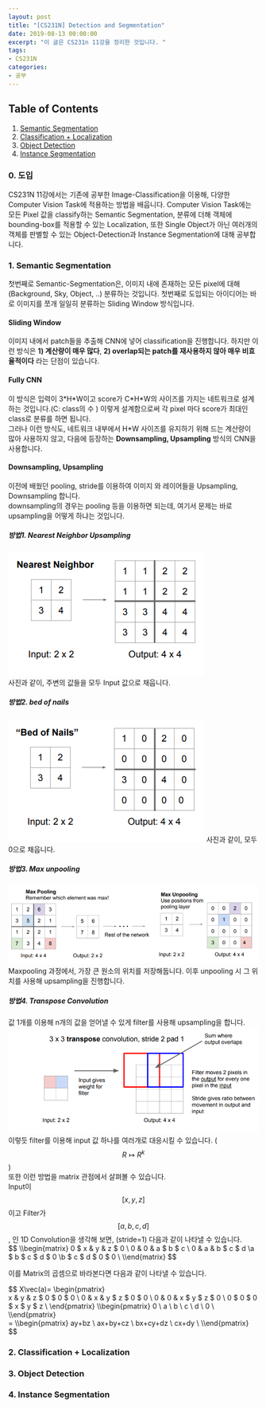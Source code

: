 ```yaml
---
layout: post
title: "[CS231N] Detection and Segmentation"
date: 2019-08-13 00:00:00
excerpt: "이 글은 CS231n 11강을 정리한 것입니다. "  
tags:
- CS231N
categories:
- 공부
---
```

## Table of Contents
1. [Semantic Segmentation](#semantic)
2. [Classification + Localization](#classf)
3. [Object Detection](#obj)
4. [Instance Segmentation](#inst)

### 0. 도입  
CS231N 11강에서는 기존에 공부한 Image-Classification을 이용해, 다양한 Computer Vision Task에 적용하는 방법을 배웁니다. Computer Vision Task에는 모든 Pixel 값을 classify하는 Semantic Segmentation, 분류에 더해 객체에 bounding-box를 적용할 수 있는 Localization, 또한 Single Object가 아닌 여러개의 객체를 판별할 수 있는 Object-Detection과 Instance Segmentation에 대해 공부합니다.  
  
  
### 1. Semantic Segmentation<a name="semantic"></a>
첫번째로 Semantic-Segmentation은, 이미지 내에 존재하는 모든 pixel에 대해 (Background, Sky, Object, ..) 분류하는 것입니다. 첫번째로 도입되는 아이디어는 바로 이미지를 쪼개 일일히 분류하는 Sliding Window 방식입니다.  
#### Sliding Window
  
이미지 내에서 patch들을 추출해 CNN에 넣어 classification을 진행합니다. 하지만 이런 방식은 **1) 계산량이 매우 많다**, **2) overlap되는 patch를 재사용하지 않아 매우 비효율적이다** 라는 단점이 있습니다.  
  
#### Fully CNN    
  
이 방식은 입력이 3\*H\*W이고 score가 C\*H\*W의 사이즈를 가지는 네트워크로 설계하는 것입니다.(C: class의 수 ) 이렇게 설계함으로써 각 pixel 마다 score가 최대인 class로 분류를 하면 됩니다.  
그러나 이런 방식도, 네트워크 내부에서 H\*W 사이즈를 유지하기 위해 드는 계산량이 많아 사용하지 않고, 다음에 등장하는 **Downsampling, Upsampling** 방식의 CNN을 사용합니다.  
  
#### Downsampling, Upsampling
  이전에 배웠던 pooling, stride를 이용하여 이미지 와 레이어들을 Upsampling, Downsampling 합니다.   
downsampling의 경우는 pooling 등을 이용하면 되는데, 여기서 문제는 바로 upsampling을 어떻게 하냐는 것입니다.  
  
##### 방법1. Nearest Neighbor Upsampling
![nn](https://github.com/dghg/dghg.github.io/raw/master/_posts/img/10-seg.PNG)  
사진과 같이, 주변의 값들을 모두 Input 값으로 채웁니다.
  
##### 방법2. bed of nails
![bon](https://github.com/dghg/dghg.github.io/raw/master/_posts/img/11-seg.PNG)
사진과 같이, 모두 0으로 채웁니다.
  
##### 방법3. Max unpooling
![max](https://github.com/dghg/dghg.github.io/raw/master/_posts/img/12-seg.PNG)
Maxpooling 과정에서, 가장 큰 원소의 위치를 저장해둡니다. 이후 unpooling 시 그 위치를 사용해 upsampling을 진행합니다.

##### 방법4. Transpose Convolution
값 1개를 이용해 n개의 값을 얻어낼 수 있게 filter를 사용해  upsampling을 합니다.  
![trans](https://github.com/dghg/dghg.github.io/raw/master/_posts/img/13-seg.PNG)
이렇듯 filter를 이용해 input 값 하나를 여러개로 대응시킬 수 있습니다. ( $$ R \mapsto R^k $$)  
또한 이런 방법을 matrix 관점에서 살펴볼 수 있습니다.  
Input이 $$ [x, y, z] $$ 이고 Filter가 $$ [a, b, c, d] $$,  인 1D Convolution을 생각해 보면, (stride=1) 다음과 같이 나타낼 수 있습니다.  
$$ \\\begin{matrix} 0 $ x & y & z $ 0 \\ 0 & 0 & a $ b $ c \\ 0 & a & b $ c $ d \\a $ b $ c $ d $ 0 \\b $ c $ d $ 0 $ 0 \\ \\\end{matrix} $$  
  
이를 Matrix의 곱셈으로 바라본다면 다음과 같이 나타낼 수 있습니다.

$$
X\vec(a)=
    \begin{pmatrix}  
    x & y & z $ 0 $ 0 $ 0 \\ 
    0 & x & y $ z $ 0 $ 0 \\ 
    0 & 0 & x $ y $ z $ 0 \\ 
    0 $ 0 $ 0 $ x $ y $ z \\
    \end{pmatrix}
    \\\begin{pmatrix}
    0 \\ 
    a \\ 
    b \\ 
    c \\
    d \\
    0 \\
    \\\end{pmatrix}  
    =
    \\\begin{pmatrix}
    ay+bz \\ 
    ax+by+cz \\ 
    bx+cy+dz \\ 
    cx+dy \\
    \\\end{pmatrix}      
$$


### 2. Classification + Localization<a name="classf"></a>
### 3. Object Detection<a name="obj"></a>
### 4. Instance Segmentation<a name="inst"></a>